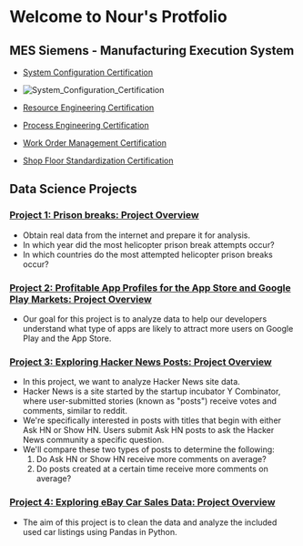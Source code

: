 # Welcome to Nour's Protfolio

## MES Siemens - Manufacturing Execution System
* [System Configuration Certification](https://github.com/user-attachments/files/20836723/System_Configuration_Certification2.pdf)
* ![System_Configuration_Certification](https://github.com/user-attachments/assets/5b7e658c-3c99-4ea1-878f-6be025f8fce2)

* [Resource Engineering Certification](https://github.com/user-attachments/files/20836727/Resource_Engineering_Certification2.pdf)
* [Process Engineering Certification](https://github.com/user-attachments/files/20836681/Process_Engineering_Certification2.pdf)
* [Work Order Management Certification](https://github.com/user-attachments/files/20836728/Work_Order_Management_Certification2.pdf)
* [Shop Floor Standardization Certification](https://github.com/user-attachments/files/20836730/ShopFloor_Standardization_Certification2.pdf)

## Data Science Projects
### [Project 1: Prison breaks: Project Overview](https://github.com/NourKhawaled/Nour_Portfolio-/blob/main/Project_1.ipynb)
* Obtain real data from the internet and prepare it for analysis.
* In which year did the most helicopter prison break attempts occur?
* In which countries do the most attempted helicopter prison breaks occur?

### [Project 2: Profitable App Profiles for the App Store and Google Play Markets: Project Overview](https://github.com/NourKhawaled/Nour_Portfolio-/blob/main/Project_2.ipynb)
* Our goal for this project is to analyze data to help our developers understand what type of apps are likely to attract more users on Google Play and the App Store.

### [Project 3: Exploring Hacker News Posts: Project Overview](https://github.com/NourKhawaled/Nour_Portfolio-/blob/main/Project_3_Hacker_News.ipynb)
* In this project, we want to analyze Hacker News site data.
* Hacker News is a site started by the startup incubator Y Combinator, where user-submitted stories (known as "posts") receive votes and comments, similar to reddit.
* We're specifically interested in posts with titles that begin with either Ask HN or Show HN. Users submit Ask HN posts to ask the Hacker News community a specific question.
* We'll compare these two types of posts to determine the following:
  1. Do Ask HN or Show HN receive more comments on average?
  2. Do posts created at a certain time receive more comments on average?

### [Project 4: Exploring eBay Car Sales Data: Project Overview](....)
* The aim of this project is to clean the data and analyze the included used car listings using Pandas in Python.
